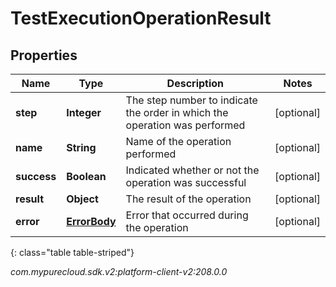 # TestExecutionOperationResult


## Properties

| Name | Type | Description | Notes |
| ------------ | ------------- | ------------- | ------------- |
| **step** | **Integer** | The step number to indicate the order in which the operation was performed |  [optional] |
| **name** | **String** | Name of the operation performed |  [optional] |
| **success** | **Boolean** | Indicated whether or not the operation was successful |  [optional] |
| **result** | **Object** | The result of the operation |  [optional] |
| **error** | [**ErrorBody**](ErrorBody) | Error that occurred during the operation |  [optional] |
{: class="table table-striped"}




_com.mypurecloud.sdk.v2:platform-client-v2:208.0.0_
